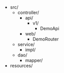 - src/
  - controller/
    - api/
      - v1/
        - DemoApi
    - web/
      - DemoRouter
  - service/
    - impl/
  - dao/
    - mapper/
- resources/
